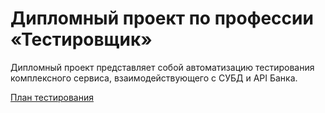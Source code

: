 # Дипломный проект по профессии «Тестировщик»

Дипломный проект представляет собой автоматизацию тестирования комплексного сервиса, взаимодействующего с СУБД и API Банка.

[План тестирования](https://github.com/Inavono4ka/Diplom/blob/master/Plan.md)

